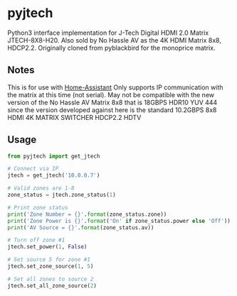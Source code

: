 
# pyjtech
Python3 interface implementation for J-Tech Digital HDMI 2.0 Matrix JTECH-8X8-H20. Also sold by No Hassle AV as the 4K HDMI Matrix 8x8, HDCP2.2. Originally cloned from pyblackbird for the monoprice matrix.

## Notes
This is for use with [Home-Assistant](http://home-assistant.io)
Only supports IP communication with the matrix at this time (not serial).
May not be compatible with the new version of the No Hassle AV Matrix 8x8 that is 18GBPS HDR10 YUV 444 since the version developed against here is the standard 10.2GBPS 8x8 HDMI 4K MATRIX SWITCHER HDCP2.2 HDTV

## Usage
```python
from pyjtech import get_jtech

# Connect via IP
jtech = get_jtech('10.0.0.7')

# Valid zones are 1-8
zone_status = jtech.zone_status(1)

# Print zone status
print('Zone Number = {}'.format(zone_status.zone))
print('Zone Power is {}'.format('On' if zone_status.power else 'Off'))
print('AV Source = {}'.format(zone_status.av))

# Turn off zone #1
jtech.set_power(1, False)

# Set source 5 for zone #1
jtech.set_zone_source(1, 5)

# Set all zones to source 2
jtech.set_all_zone_source(2)

```
